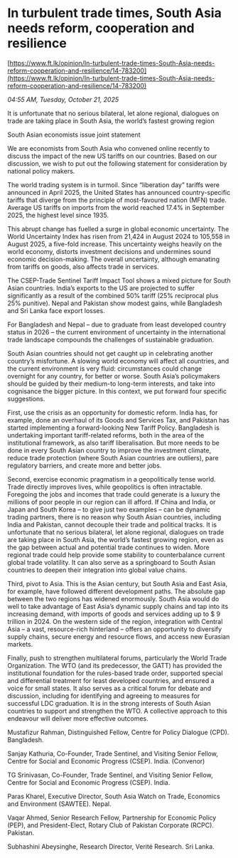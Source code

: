 # In turbulent trade times, South Asia needs reform, cooperation and resilience

[https://www.ft.lk/opinion/In-turbulent-trade-times-South-Asia-needs-reform-cooperation-and-resilience/14-783200](https://www.ft.lk/opinion/In-turbulent-trade-times-South-Asia-needs-reform-cooperation-and-resilience/14-783200)

*04:55 AM, Tuesday, October 21, 2025*

It is unfortunate that no serious bilateral, let alone regional, dialogues on trade are taking place in South Asia, the world’s fastest growing region

South Asian economists issue joint statement

We are economists from South Asia who convened online recently to discuss the impact of the new US tariffs on our countries. Based on our discussion, we wish to put out the following statement for consideration by national policy makers.

The world trading system is in turmoil. Since “liberation day” tariffs were announced in April 2025, the United States has announced country-specific tariffs that diverge from the principle of most-favoured nation (MFN) trade. Average US tariffs on imports from the world reached 17.4% in September 2025, the highest level since 1935.

This abrupt change has fuelled a surge in global economic uncertainty. The World Uncertainty Index has risen from 21,424 in August 2024 to 105,558 in August 2025, a five-fold increase. This uncertainty weighs heavily on the world economy, distorts investment decisions and undermines sound economic decision-making. The overall uncertainty, although emanating from tariffs on goods, also affects trade in services.

The CSEP-Trade Sentinel Tariff Impact Tool shows a mixed picture for South Asian countries. India’s exports to the US are projected to suffer significantly as a result of the combined 50% tariff (25% reciprocal plus 25% punitive). Nepal and Pakistan show modest gains, while Bangladesh and Sri Lanka face export losses.

For Bangladesh and Nepal – due to graduate from least developed country status in 2026 – the current environment of uncertainty in the international trade landscape compounds the challenges of sustainable graduation.

South Asian countries should not get caught up in celebrating another country’s misfortune. A slowing world economy will affect all countries, and the current environment is very fluid: circumstances could change overnight for any country, for better or worse. South Asia’s policymakers should be guided by their medium-to long-term interests, and take into cognisance the bigger picture. In this context, we put forward four specific suggestions.

First, use the crisis as an opportunity for domestic reform. India has, for example, done an overhaul of its Goods and Services Tax, and Pakistan has started implementing a forward-looking New Tariff Policy. Bangladesh is undertaking important tariff-related reforms, both in the area of the institutional framework, as also tariff liberalisation. But more needs to be done in every South Asian country to improve the investment climate, reduce trade protection (where South Asian countries are outliers), pare regulatory barriers, and create more and better jobs.

Second, exercise economic pragmatism in a geopolitically tense world. Trade directly improves lives, while geopolitics is often intractable. Foregoing the jobs and incomes that trade could generate is a luxury the millions of poor people in our region can ill afford. If China and India, or Japan and South Korea – to give just two examples – can be dynamic trading partners, there is no reason why South Asian countries, including India and Pakistan, cannot decouple their trade and political tracks. It is unfortunate that no serious bilateral, let alone regional, dialogues on trade are taking place in South Asia, the world’s fastest growing region, even as the gap between actual and potential trade continues to widen. More regional trade could help provide some stability to counterbalance current global trade volatility. It can also serve as a springboard to South Asian countries to deepen their integration into global value chains.

Third, pivot to Asia. This is the Asian century, but South Asia and East Asia, for example, have followed different development paths. The absolute gap between the two regions has widened enormously. South Asia would do well to take advantage of East Asia’s dynamic supply chains and tap into its increasing demand, with imports of goods and services adding up to $ 9 trillion in 2024. On the western side of the region, integration with Central Asia – a vast, resource-rich hinterland – offers an opportunity to diversify supply chains, secure energy and resource flows, and access new Eurasian markets.

Finally, push to strengthen multilateral forums, particularly the World Trade Organization. The WTO (and its predecessor, the GATT) has provided the institutional foundation for the rules-based trade order, supported special and differential treatment for least developed countries, and ensured a voice for small states. It also serves as a critical forum for debate and discussion, including for identifying and agreeing to measures for successful LDC graduation. It is in the strong interests of South Asian countries to support and strengthen the WTO. A collective approach to this endeavour will deliver more effective outcomes.

Mustafizur Rahman, Distinguished Fellow, Centre for Policy Dialogue (CPD). Bangladesh.

Sanjay Kathuria, Co-Founder, Trade Sentinel, and Visiting Senior Fellow, Centre for Social and Economic Progress (CSEP). India. (Convenor)

TG Srinivasan, Co-Founder, Trade Sentinel, and Visiting Senior Fellow, Centre for Social and Economic Progress (CSEP). India.

Paras Kharel, Executive Director, South Asia Watch on Trade, Economics and Environment (SAWTEE). Nepal.

Vaqar Ahmed, Senior Research Fellow, Partnership for Economic Policy (PEP), and President-Elect, Rotary Club of Pakistan Corporate (RCPC). Pakistan.

Subhashini Abeysinghe, Research Director, Verité Research. Sri Lanka.

